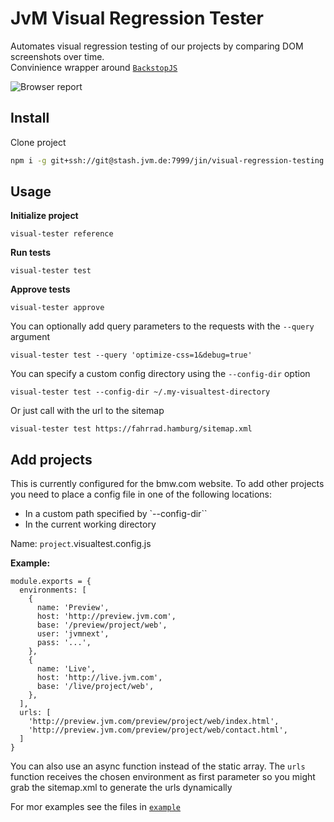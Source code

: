 # JvM Visual Regression Tester

Automates visual regression testing of our projects by comparing DOM screenshots over time.<br/>
Convinience wrapper around [`BackstopJS`](https://garris.github.io/BackstopJS/)

![Browser report](https://stash.jvm.de/projects/JIN/repos/visual-regression-testing/raw/example/screen.png)

## Install

Clone project

```sh
npm i -g git+ssh://git@stash.jvm.de:7999/jin/visual-regression-testing.git
```

## Usage

**Initialize project**

```
visual-tester reference
```

**Run tests**

```
visual-tester test
```

**Approve tests**

```
visual-tester approve
```

You can optionally add query parameters to the requests with the `--query` argument

```
visual-tester test --query 'optimize-css=1&debug=true'
```

You can specify a custom config directory using the `--config-dir` option

```
visual-tester test --config-dir ~/.my-visualtest-directory
```

Or just call with the url to the sitemap

```
visual-tester test https://fahrrad.hamburg/sitemap.xml
```

## Add projects

This is currently configured for the bmw.com website. To add other projects you need to place a config file in one of the following locations:

- In a custom path specified by `--config-dir``
- In the current working directory

Name: `project`.visualtest.config.js

**Example:**

```
module.exports = {
  environments: [
    {
      name: 'Preview',
      host: 'http://preview.jvm.com',
      base: '/preview/project/web',
      user: 'jvmnext',
      pass: '...',
    },
    {
      name: 'Live',
      host: 'http://live.jvm.com',
      base: '/live/project/web',
    },
  ],
  urls: [
    'http://preview.jvm.com/preview/project/web/index.html',
    'http://preview.jvm.com/preview/project/web/contact.html',
  ]
}
```

You can also use an async function instead of the static array. The `urls` function receives the chosen environment as first parameter so you might grab the sitemap.xml to generate the urls dynamically

For mor examples see the files in [`example`](https://stash.jvm.de/projects/JIN/repos/visual-regression-testing/browse/example)
